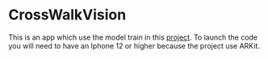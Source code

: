 # CrossWalkVision

This is an app which use the model train in this [project](https://github.com/MonfretAugustin/CrosswalkVisionPython). To launch the code you will need to have an Iphone 12 or higher  because the project use ARKit.
